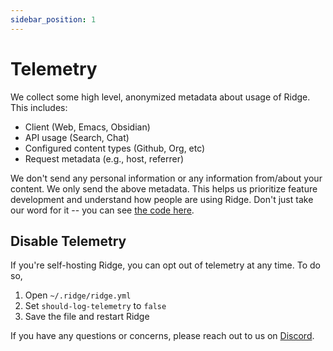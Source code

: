 ```yaml
---
sidebar_position: 1
---
```


# Telemetry

We collect some high level, anonymized metadata about usage of Ridge. This includes:
- Client (Web, Emacs, Obsidian)
- API usage (Search, Chat)
- Configured content types (Github, Org, etc)
- Request metadata (e.g., host, referrer)

We don't send any personal information or any information from/about your content. We only send the above metadata. This helps us prioritize feature development and understand how people are using Ridge. Don't just take our word for it -- you can see [the code here](https://github.com/ridge-ai/ridge/tree/master/src/telemetry).

## Disable Telemetry

If you're self-hosting Ridge, you can opt out of telemetry at any time. To do so,
1. Open `~/.ridge/ridge.yml`
2. Set `should-log-telemetry` to `false`
3. Save the file and restart Ridge

If you have any questions or concerns, please reach out to us on [Discord](https://discord.gg/BDgyabRM6e).
